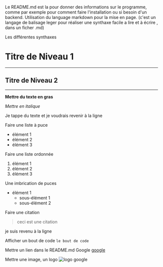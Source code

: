 Le README.md est la pour donner des informations sur le programme, comme par exemple pour comment faire l'installation ou si besoin d'un backend.
Utilisation du language markdown pour la mise en page. (c'est un langage de balisage leger pour réaliser une synthaxe facile a lire et à écrire , dans un ficher .md)

Les différentes synthaxes

# Titre de Niveau 1

---

## Titre de Niveau 2

---

**Mettre du texte en gras**

_Mettre en italique_

Je tappe du texte et je voudrais revenir à la ligne

Faire une liste à puce

-   élément 1
-   élément 2
-   élément 3

Faire une liste ordonnée

1. élément 1
2. élément 2
3. élément 3

Une imbrication de puces

-   élément 1
    -   sous-élément 1
    -   sous-élément 2

Faire une citation

> ceci est une citation

je suis revenu à la ligne

Afficher un bout de code
`le bout de code`

Mettre un lien dans le README.md
Google [google](https://www.google.fr/)

Mettre une image, un logo
![logo google](https://www.google.com/search?rlz=1C1OKWM_enFR1057FR1057&sxsrf=APwXEdfQyyvkXV05H_n-ZrFpwT-UsTSJyQ:1687699340072&q=google&tbm=isch&sa=X&ved=2ahUKEwiZ-pv9wd7_AhXmcKQEHWeoCIcQ0pQJegQIExAB&cshid=1687699419289968&biw=1597&bih=1208&dpr=0.8#imgrc=mNvT3T4Zgwn3FM)

